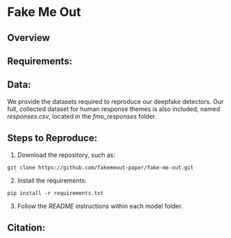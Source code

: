# Fake Me Out
## Overview
## Requirements:
## Data:
We provide the datasets required to reproduce our deepfake detectors.  Our full, collected dataset for human response themes is also included, named *responses.csv*, located in the *fmo_responses* folder.
## Steps to Reproduce:
1. Download the repository, such as: 
```
git clone https://github.com/fakemeout-paper/fake-me-out.git
```
2. Install the requirements:
```
pip install -r requirements.txt
```
3. Follow the *README* instructions within each model folder.

## Citation:
